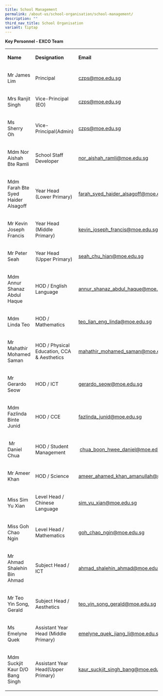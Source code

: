```yaml
---
title: School Management
permalink: /about-us/school-organisation/school-management/
description: ""
third_nav_title: School Organisation
variant: tiptap
---
```

<p><strong>Key Personnel - EXCO Team</strong>
</p>
<table style="minWidth: 100px">
<colgroup>
<col>
<col>
<col>
<col>
</colgroup>
<tbody>
<tr>
<td rowspan="1" colspan="1">
<p><strong>Name</strong>
</p>
</td>
<td rowspan="1" colspan="1">
<p><strong>Designation</strong>
</p>
</td>
<td rowspan="1" colspan="1">
<p><strong>Email</strong>
</p>
</td>
<td rowspan="1" colspan="1">
<p></p>
</td>
</tr>
<tr>
<td rowspan="1" colspan="1">
<p>Mr James Lim</p>
</td>
<td rowspan="1" colspan="1">
<p>Principal</p>
</td>
<td rowspan="1" colspan="1">
<p><a href="mailto:czps@moe.edu.sg" rel="noopener noreferrer nofollow" target="_blank">czps@moe.edu.sg</a>
</p>
</td>
<td rowspan="1" colspan="1">
<p></p>
</td>
</tr>
<tr>
<td rowspan="1" colspan="1">
<p>Mrs Ranjit Singh</p>
</td>
<td rowspan="1" colspan="1">
<p>Vice-Principal (EO)</p>
</td>
<td rowspan="1" colspan="1">
<p><a href="mailto:czps@moe.edu.sg" rel="noopener noreferrer nofollow" target="_blank">czps@moe.edu.sg</a>
</p>
</td>
<td rowspan="1" colspan="1">
<p></p>
</td>
</tr>
<tr>
<td rowspan="1" colspan="1">
<p>Ms Sherry Oh</p>
</td>
<td rowspan="1" colspan="1">
<p>Vice-Principal(Admin)</p>
</td>
<td rowspan="1" colspan="1">
<p><a href="mailto:czps@moe.edu.sg" rel="noopener noreferrer nofollow" target="_blank">czps@moe.edu.sg</a>
</p>
</td>
<td rowspan="1" colspan="1">
<p></p>
</td>
</tr>
<tr>
<td rowspan="1" colspan="1">
<p>Mdm Nor Aishah Bte Ramli</p>
</td>
<td rowspan="1" colspan="1">
<p>School Staff Developer</p>
</td>
<td rowspan="1" colspan="1">
<p><a href="mailto:nor_aishah_ramli@moe.edu.sg" rel="noopener noreferrer nofollow" target="_blank">nor_aishah_ramli@moe.edu.sg</a>
</p>
</td>
<td rowspan="1" colspan="1">
<p></p>
</td>
</tr>
<tr>
<td rowspan="1" colspan="1">
<p>Mdm Farah Bte Syed Haider Alsagoff</p>
</td>
<td rowspan="1" colspan="1">
<p>Year Head (Lower Primary)</p>
</td>
<td rowspan="1" colspan="1">
<p><a href="mailto:farah_syed_haider_alsagoff@moe.edu.sg" rel="noopener noreferrer nofollow" target="_blank">farah_syed_haider_alsagoff@moe.edu.sg</a>
</p>
</td>
<td rowspan="1" colspan="1">
<p></p>
</td>
</tr>
<tr>
<td rowspan="1" colspan="1">
<p>Mr Kevin Joseph Francis</p>
</td>
<td rowspan="1" colspan="1">
<p>Year Head (Middle Primary)</p>
</td>
<td rowspan="1" colspan="1">
<p><a href="mailto:kevin_joseph_francis@moe.edu.sg" rel="noopener noreferrer nofollow" target="_blank">kevin_joseph_francis@moe.edu.sg</a>
</p>
</td>
<td rowspan="1" colspan="1">
<p></p>
</td>
</tr>
<tr>
<td rowspan="1" colspan="1">
<p>Mr Peter Seah</p>
</td>
<td rowspan="1" colspan="1">
<p>Year Head (Upper Primary)</p>
</td>
<td rowspan="1" colspan="1">
<p><a href="mailto:seah_chu_hian@moe.edu.sg" rel="noopener noreferrer nofollow" target="_blank">seah_chu_hian@moe.edu.sg</a>
</p>
</td>
<td rowspan="1" colspan="1">
<p></p>
</td>
</tr>
<tr>
<td rowspan="1" colspan="1">
<p>Mdm Annur Shanaz Abdul Haque</p>
</td>
<td rowspan="1" colspan="1">
<p>HOD / English Language</p>
</td>
<td rowspan="1" colspan="1">
<p><a href="mailto:annur_shanaz_abdul_haque@moe.edu.sg" rel="noopener noreferrer nofollow" target="_blank">annur_shanaz_abdul_haque@moe.edu.sg</a>
</p>
</td>
<td rowspan="1" colspan="1">
<p></p>
</td>
</tr>
<tr>
<td rowspan="1" colspan="1">
<p>Mdm Linda Teo</p>
</td>
<td rowspan="1" colspan="1">
<p>HOD / Mathematics</p>
</td>
<td rowspan="1" colspan="1">
<p><a href="mailto:teo_lian_eng_linda@moe.edu.sg" rel="noopener noreferrer nofollow" target="_blank">teo_lian_eng_linda@moe.edu.sg</a>
</p>
</td>
<td rowspan="1" colspan="1">
<p></p>
</td>
</tr>
<tr>
<td rowspan="1" colspan="1">
<p>Mr Mahathir Mohamed Saman</p>
</td>
<td rowspan="1" colspan="1">
<p>HOD / Physical Education, CCA &amp; Aesthetics</p>
</td>
<td rowspan="1" colspan="1">
<p><a href="mailto:mahathir_mohamed_saman@moe.edu.sg" rel="noopener noreferrer nofollow" target="_blank">mahathir_mohamed_saman@moe.edu.sg</a>
</p>
</td>
<td rowspan="1" colspan="1">
<p></p>
</td>
</tr>
<tr>
<td rowspan="1" colspan="1">
<p>Mr Gerardo Seow</p>
</td>
<td rowspan="1" colspan="1">
<p>HOD / ICT</p>
</td>
<td rowspan="1" colspan="1">
<p><a href="mailto:gerardo_seow@moe.edu.sg" rel="noopener noreferrer nofollow" target="_blank">gerardo_seow@moe.edu.sg</a>
</p>
</td>
<td rowspan="1" colspan="1">
<p></p>
</td>
</tr>
<tr>
<td rowspan="1" colspan="1">
<p>Mdm Fazlinda Binte Junid</p>
</td>
<td rowspan="1" colspan="1">
<p>HOD / CCE</p>
</td>
<td rowspan="1" colspan="1">
<p><a href="mailto:fazlinda_junid@moe.edu.sg" rel="noopener noreferrer nofollow" target="_blank">fazlinda_junid@moe.edu.sg</a>
</p>
</td>
<td rowspan="1" colspan="1">
<p></p>
</td>
</tr>
<tr>
<td rowspan="1" colspan="1">
<p>&nbsp;Mr Daniel Chua</p>
</td>
<td rowspan="1" colspan="1">
<p>HOD / Student Management</p>
</td>
<td rowspan="1" colspan="1">
<p>&nbsp;<a href="mailto:chua_boon_hwee_daniel@moe.edu.sg" rel="noopener noreferrer nofollow" target="_blank">chua_boon_hwee_daniel@moe.edu.sg</a>
</p>
</td>
<td rowspan="1" colspan="1">
<p></p>
</td>
</tr>
<tr>
<td rowspan="1" colspan="1">
<p>Mr Ameer Khan</p>
</td>
<td rowspan="1" colspan="1">
<p>HOD / Science</p>
</td>
<td rowspan="1" colspan="1">
<p><a href="mailto:ameer_ahamed_khan_amanullah@moe.edu.sg" rel="noopener noreferrer nofollow" target="_blank">ameer_ahamed_khan_amanullah@moe.edu.sg</a>
</p>
</td>
<td rowspan="1" colspan="1">
<p></p>
</td>
</tr>
<tr>
<td rowspan="1" colspan="1">
<p>Miss Sim Yu Xian</p>
</td>
<td rowspan="1" colspan="1">
<p>Level Head / Chinese Language</p>
</td>
<td rowspan="1" colspan="1">
<p><a href="mailto:sim_yu_xian@moe.edu.sg" rel="noopener noreferrer nofollow" target="_blank">sim_yu_xian@moe.edu.sg</a>
</p>
</td>
<td rowspan="1" colspan="1">
<p></p>
</td>
</tr>
<tr>
<td rowspan="1" colspan="1">
<p>Miss Goh Chao Ngin</p>
</td>
<td rowspan="1" colspan="1">
<p>Level Head / Mathematics</p>
</td>
<td rowspan="1" colspan="1">
<p><a href="mailto:goh_chao_ngin@moe.edu.sg" rel="noopener noreferrer nofollow" target="_blank">goh_chao_ngin@moe.edu.sg</a>
</p>
</td>
<td rowspan="1" colspan="1">
<p></p>
</td>
</tr>
<tr>
<td rowspan="1" colspan="1">
<p>Mr Ahmad Shalehin Bin Ahmad</p>
</td>
<td rowspan="1" colspan="1">
<p>Subject Head / ICT</p>
</td>
<td rowspan="1" colspan="1">
<p><a href="mailto:ahmad_shalehin_ahmad@moe.edu.sg" rel="noopener noreferrer nofollow" target="_blank">ahmad_shalehin_ahmad@moe.edu.sg</a>
</p>
</td>
<td rowspan="1" colspan="1">
<p></p>
</td>
</tr>
<tr>
<td rowspan="1" colspan="1">
<p>Mr Teo Yin Song, Gerald</p>
</td>
<td rowspan="1" colspan="1">
<p>Subject Head / Aesthetics</p>
</td>
<td rowspan="1" colspan="1">
<p><a href="mailto:teo_yin_song_gerald@moe.edu.sg" rel="noopener noreferrer nofollow" target="_blank">teo_yin_song_gerald@moe.edu.sg</a>
</p>
</td>
<td rowspan="1" colspan="1">
<p></p>
</td>
</tr>
<tr>
<td rowspan="1" colspan="1">
<p>Ms Emelyne Quek</p>
</td>
<td rowspan="1" colspan="1">
<p>Assistant Year Head (Middle Primary)</p>
</td>
<td rowspan="1" colspan="1">
<p><a href="mailto:emelyne_quek_jiang_li@moe.edu.sg" rel="noopener noreferrer nofollow" target="_blank">emelyne_quek_jiang_li@moe.edu.sg</a>
</p>
</td>
<td rowspan="1" colspan="1">
<p></p>
</td>
</tr>
<tr>
<td rowspan="1" colspan="1">
<p>Mdm Suckjit Kaur D/O Bang Singh</p>
</td>
<td rowspan="1" colspan="1">
<p>Assistant Year Head(Upper Primary)</p>
</td>
<td rowspan="1" colspan="1">
<p><a href="mailto:kaur_suckjit_singh_bang@moe.edu.sg" rel="noopener noreferrer nofollow" target="_blank">kaur_suckjit_singh_bang@moe.edu.sg</a>
</p>
</td>
<td rowspan="1" colspan="1">
<p></p>
</td>
</tr>
</tbody>
</table>
<p></p>